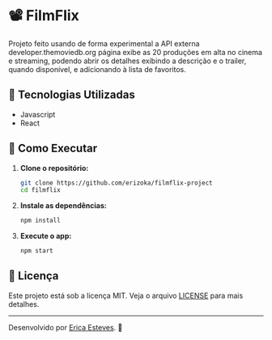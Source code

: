 # 📽️ FilmFlix

Projeto feito usando de forma experimental a API externa developer.themoviedb.org página exibe as 20 produções em alta no cinema e streaming, podendo abrir os detalhes exibindo a descrição e o trailer, quando disponível, e adicionando à lista de favoritos.

## 📌 Tecnologias Utilizadas

- Javascript
- React

## 🚀 Como Executar

1. **Clone o repositório:**

   ```sh
   git clone https://github.com/erizoka/filmflix-project
   cd filmflix
   ```

2. **Instale as dependências:**

   ```sh
   npm install
   ```

3. **Execute o app:**
   ```sh
   npm start
   ```

## 📄 Licença

Este projeto está sob a licença MIT. Veja o arquivo [LICENSE](LICENSE) para mais detalhes.

---

Desenvolvido por [Erica Esteves](https://github.com/erizoka). 🚀
